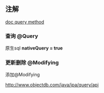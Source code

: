 ﻿## 注解
[doc query method](https://docs.spring.io/spring-data/data-jpa/docs/1.5.2.RELEASE/reference/html/jpa.repositories.html#jpa.query-methods) 
### 查询 @Query 

原生sql **nativeQuery = true**

### 更新删除 @Modifying 
添加@Modifying 



http://www.objectdb.com/java/jpa/query/api
